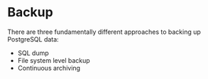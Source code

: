 # Backup



There are three fundamentally different approaches to backing up PostgreSQL data:

- SQL dump
- File system level backup
- Continuous archiving

